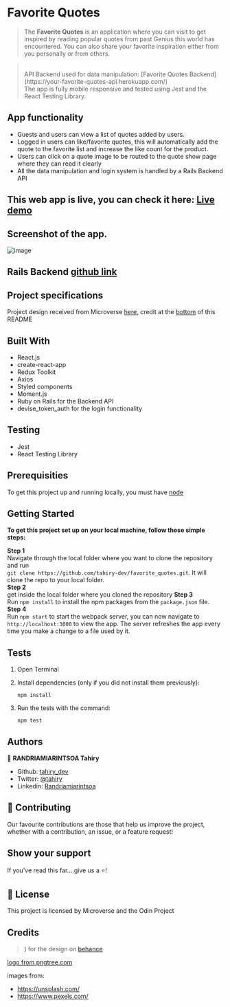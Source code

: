 [](https://img.shields.io/badge/-Microverse%20projects-blueviolet)

# Favorite Quotes 

> The <b>Favorite Quotes</b> is an application where you can visit to get inspired by reading
popular quotes from past Genius this world has encountered. You can also share your favorite inspiration
either from you personally or from others.

> <br>
> API Backend used for data manipulation: [Favorite Quotes Backend](https://your-favorite-quotes-api.herokuapp.com/) <br>
> The app is fully mobile responsive and tested using Jest and the React Testing Library.
> <br>

## App functionality

- Guests and users can view a list of quotes added by users.
- Logged in users can like/favorite quotes, this will automatically add the quote to the favorite list and increase the like count for the product.
- Users can click on a quote image to be routed to the quote show page where they can read it clearly
- All the data manipulation and login system is handled by a Rails Backend API

## This web app is live, you can check it here: [Live demo]()

## Screenshot of the app.

![image](readme-assets/app-screenshot.png)

## Rails Backend [github link](https://github.com/tahiry-dev/favorite_quotes_api/tree/feature_branch)

## Project specifications

Project design received from Microverse [here](<https://www.behance.net/gallery/37706679/Circle-(Landing-page-Dashboard-Mobile-App)>), credit at the [bottom](#credits) of this README


## Built With

- React.js
- create-react-app
- Redux Toolkit
- Axios
- Styled components
- Moment.js
- Ruby on Rails for the Backend API
- devise_token_auth for the login functionality

## Testing

- Jest
- React Testing Library

## Prerequisities

To get this project up and running locally, you must have [node](https://nodejs.org/en/)

## Getting Started

**To get this project set up on your local machine, follow these simple steps:**

**Step 1**<br>
Navigate through the local folder where you want to clone the repository and run<br>
`git clone https://github.com/tahiry-dev/favorite_quotes.git`. It will clone the repo to your local folder.<br>
**Step 2**<br>
get inside the local folder where you cloned the repository
**Step 3**<br>
Run `npm install` to install the npm packages from the `package.json` file.<br>
**Step 4**<br>
Run `npm start` to start the webpack server, you can now navigate to `http://localhost:3000` to view the app. The server refreshes the app every time you make a change to a file used by it.<br>

## Tests

1. Open Terminal

2. Install dependencies (only if you did not install them previously):

   `npm install`

3. Run the tests with the command:

   `npm test`

## Authors

👤 **RANDRIAMIARINTSOA Tahiry**

- Github: [tahiry_dev](https://github.com/tahiry-dev)
- Twitter: [@tahiry](https://twitter.com/Tahiry94825074)
- Linkedin: [Randriamiarintsoa](https://www.linkedin.com/in/tahiry-randriamiarintsoa/)

## 🤝 Contributing

Our favourite contributions are those that help us improve the project, whether with a contribution, an issue, or a feature request!

## Show your support

If you've read this far....give us a ⭐️!

## 📝 License

This project is licensed by Microverse and the Odin Project

## Credits
>) for the design on [behance](<https://www.behance.net/gallery/37706679/Circle-(Landing-page-Dashboard-Mobile-App)>)

<a href='https://pngtree.com/so/company-logo'> logo from  pngtree.com</a>

images from:
 - https://unsplash.com/
 - https://www.pexels.com/ 


